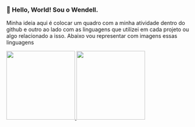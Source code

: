 ### 👋 Hello, World! Sou o Wendell.

Minha ideia aqui é colocar um quadro com a minha atividade dentro do github e outro ao lado com as linguagens que utilizei em cada projeto ou algo relacionado a isso. Abaixo vou representar com imagens essas linguagens

<a href="https://github.com/rafaballerini">
  <img height="180em" src="https://github-readme-stats.vercel.app/api?username=owendellmends&show_icons=true&theme=dark&include_all_commits=true&count_private=true"/>
  <img height="180em" src="https://github-readme-stats.vercel.app/api/top-langs/?username=owendellmends&layout=compact&langs_count=7&theme=dark"/>
